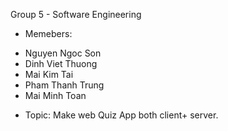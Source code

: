 Group 5 - Software Engineering
- Memebers:
+ Nguyen Ngoc Son
+ Dinh Viet Thuong
+ Mai Kim Tai
+ Pham Thanh Trung
+ Mai Minh Toan
- Topic: Make web Quiz App both client+ server.
